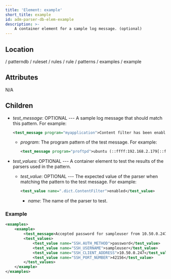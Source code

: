 ```yaml
---
title: 'Element: example'
short_title: example
id: adm-parser-db-elem-example
description: >-
    A container element for a sample log message. (optional)
---
```


## Location

/ patterndb / ruleset / rules / rule / patterns / examples / example

## Attributes

N/A

## Children

- *test\_message*: OPTIONAL --- A sample log message that should match
    this pattern. For example:

    ```xml
    <test_message program="myapplication">Content filter has been enabled</test_message>
    ```

  - *program*: The program pattern of the test message. For example:

    ```xml
    <test_message program="proftpd">ubuntu (::ffff:192.168.2.179[::ffff:192.168.2.179]) - FTP session closed.</test_message>
    ```

- *test\_values*: OPTIONAL --- A container element to test the results
    of the parsers used in the pattern.

  - *test\_value*: OPTIONAL --- The expected value of the parser
        when matching the pattern to the test message. For example:

    ```xml
    <test_value name=".dict.ContentFilter">enabled</test_value>
    ```

    - *name*: The name of the parser to test.

### Example

```xml
<examples>
    <example>
        <test_message>Accepted password for sampleuser from 10.50.0.247 port 42156 ssh2</test_message>
        <test_values>
            <test_value name="SSH.AUTH_METHOD">password</test_value>
            <test_value name="SSH_USERNAME">sampleuser</test_value>
            <test_value name="SSH_CLIENT_ADDRESS">10.50.0.247</test_value>
            <test_value name="SSH_PORT_NUMBER">42156</test_value>
        </test_values>
    </example>
</examples>
```
